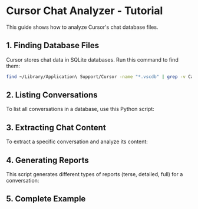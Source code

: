 # Cursor Chat Analyzer - Tutorial

This guide shows how to analyze Cursor's chat database files.

## 1. Finding Database Files

Cursor stores chat data in SQLite databases. Run this command to find them:

```bash
find ~/Library/Application\ Support/Cursor -name "*.vscdb" | grep -v CachedData | grep -v Crash
```

## 2. Listing Conversations

To list all conversations in a database, use this Python script:

## 3. Extracting Chat Content

To extract a specific conversation and analyze its content:

## 4. Generating Reports

This script generates different types of reports (terse, detailed, full) for a conversation:
## 5. Complete Example
